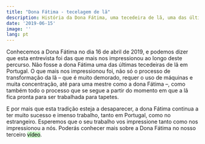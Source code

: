 ```yaml
---
title: "Dona Fátima - tecelagem de lã"
description: História da Dona Fátima, uma tecedeira de lã, uma das últimas do país, residente na área de Mirandela
date: '2019-06-15'
image: ''
lang: pt
---
```



Conhecemos a Dona Fátima no dia 16 de abril de 2019, e podemos dizer que esta entrevista foi das que mais nos impressionou ao longo deste percurso. Não fosse a dona Fátima uma das últimas tecedeiras de lã em Portugal. O que mais nos impressionou foi, não só o processo de transformação da lã – que é muito demorado, requer o uso de máquinas e muita concentração, até para uma mestre como a dona Fátima –, como também todo o processo que se segue a partir do momento em que a lã fica pronta para ser trabalhada para tapetes. 

E por mais que esta tradição esteja a desaparecer, a dona Fátima continua a ter muito sucesso e imenso trabalho, tanto em Portugal, como no estrangeiro. Esperemos que o seu trabalho vos impressione tanto como nos impressionou a nós.
Poderás conhecer mais sobre a Dona Fátima no nosso terceiro <a style="text-decoration: none; background-color: #C8F7C5; color: black; font-family: Verdana, sans-serif;" href="/videos#five">vídeo</a>.
